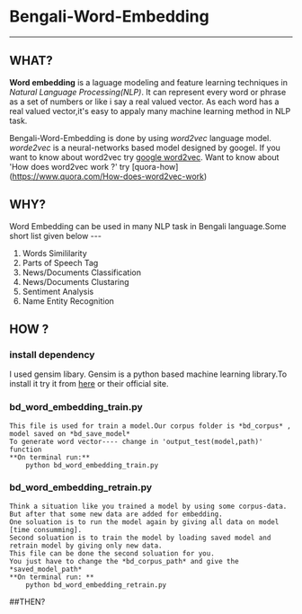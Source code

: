 # Bengali-Word-Embedding
------------------------------
## WHAT?
**Word embedding** is a laguage modeling and feature learning techniques in *Natural Language Processing(NLP)*.
It can represent every word or phrase as a set of numbers or like i say a real valued vector.
As each word has a real valued vector,it's easy to appaly many machine learning method in NLP task.

Bengali-Word-Embedding is done by using *word2vec* language model. 
*worde2vec* is a neural-networks based model designed by googel.
If you want to know about word2vec try [google word2vec](https://code.google.com/archive/p/word2vec/).
Want to know about 'How does word2vec work ?' try [quora-how] (https://www.quora.com/How-does-word2vec-work)

## WHY?
Word Embedding can be used in many NLP task in Bengali language.Some short list given below ---

1. Words Simililarity
2. Parts of Speech Tag
3. News/Documents Classification
4. News/Documents Clustaring
5. Sentiment Analysis
6. Name Entity Recognition

## HOW ?

### install dependency
I used gensim libary. Gensim is a python based machine learning library.To install it try it from [here](http://junya906.blogspot.com/2015/10/install-gensim-on-ubuntu-1404.html) or their official site.

### bd_word_embedding_train.py
    This file is used for train a model.Our corpus folder is *bd_corpus* , model saved on *bd_save_model*
    To generate word vector---- change in 'output_test(model,path)' function
    **On terminal run:** 
        python bd_word_embedding_train.py
    
### bd_word_embedding_retrain.py
    Think a situation like you trained a model by using some corpus-data.
    But after that some new data are added for embedding.
    One soluation is to run the model again by giving all data on model [time consumming].
    Second soluation is to train the model by loading saved model and retrain model by giving only new data.
    This file can be done the second soluation for you.
    You just have to change the *bd_corpus_path* and give the *saved_model_path*
    **On terminal run: **
        python bd_word_embedding_retrain.py
    
##THEN?






